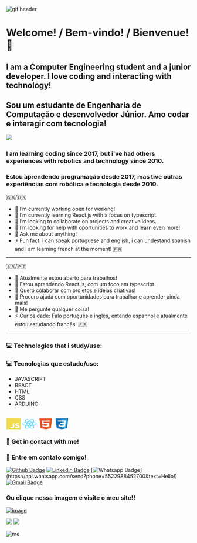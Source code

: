 ![gif header](https://i.ibb.co/4PTwcv5/YQgT.gif)
# Welcome! / Bem-vindo! / Bienvenue! 👋
## I am a Computer Engineering student and a junior developer. I love coding and interacting with technology!
## Sou um estudante de Engenharia de Computação e desenvolvedor Júnior. Amo codar e interagir com tecnologia!

![](https://komarev.com/ghpvc/?username=BarretoNV)

### I am learning coding since 2017, but i've had others experiences with robotics and technology since 2010.
### Estou aprendendo programação desde 2017, mas tive outras experiências com robótica e tecnologia desde 2010.

:gb:/:us:
- 🔭 I’m currently working open for working!
- 🌱 I’m currently learning React.js with a focus on typescript.
- 👯 I’m looking to collaborate on projects and creative ideas.
- 🤔 I’m looking for help with oportunities to work and learn even more!
- 💬 Ask me about anything!
- ⚡ Fun fact: I can speak portuguese and english, i can undestand spanish and i am learning french at the moment! :fr:
- ----------------------------------------------------------------------------------------------------------------------------------------------------------------------------
:brazil:/🇵🇹
- 🔭 Atualmente estou aberto para trabalhos!
- 🌱 Estou aprendendo React.js, com um foco em typescript.
- 👯 Quero colaborar com projetos e ideias criativas!
- 🤔 Procuro ajuda com oportunidades para trabalhar e aprender ainda mais!
- 💬 Me pergunte qualquer coisa!
- ⚡ Curiosidade: Falo português e inglês, entendo espanhol e atualmente estou estudando francês! :fr:
- ----------------------------------------------------------------------------------------------------------------------------------------------------------------------------

### 💻 Technologies that i study/use:
### 💻 Tecnologias que estudo/uso:

- JAVASCRIPT
- REACT
- HTML
- CSS
- ARDUINO

<div style="display: inline_block"><br>
  <img align="center" alt="Js" height="30" width="40" src="https://raw.githubusercontent.com/devicons/devicon/master/icons/javascript/javascript-plain.svg">
  <img align="center" alt="React" height="30" width="40" src="https://raw.githubusercontent.com/devicons/devicon/master/icons/react/react-original.svg">
  <img align="center" alt="HTML" height="30" width="40" src="https://raw.githubusercontent.com/devicons/devicon/master/icons/html5/html5-original.svg">
  <img align="center" alt="CSS" height="30" width="40" src="https://raw.githubusercontent.com/devicons/devicon/master/icons/css3/css3-original.svg">
</div>


### :calling: Get in contact with me!
### :calling: Entre em contato comigo!

[![Github Badge](https://img.shields.io/badge/-Github-000?style=flat-square&logo=Github&logoColor=white&link=https://github.com/BarretoNV)](https://github.com/BarretoNV)
[![Linkedin Badge](https://img.shields.io/badge/-LinkedIn-blue?style=flat-square&logo=Linkedin&logoColor=white&link=www.linkedin.com/in/guibarreto)](https://www.linkedin.com/in/guibarreto)
[![Whatsapp Badge](https://img.shields.io/badge/-Whatsapp-4CA143?style=flat-square&labelColor=4CA143&logo=whatsapp&logoColor=white&link=https://api.whatsapp.com/send?phone=5522988452700&text=Hello!)](https://api.whatsapp.com/send?phone=5522988452700&text=Hello!)
[![Gmail Badge](https://img.shields.io/badge/-Gmail-c14438?style=flat-square&logo=Gmail&logoColor=white&link=mailto:barretonovaes.vilas@gmail.com)](mailto:barretonovaes.vilas@gmail.com)

### Ou clique nessa imagem e visite o meu site!!
[![image](https://i.ibb.co/QQz1fcB/Reactlogopequeno.png)](https://site-guilherme-barreto.vercel.app/)

<div>
  <img height="180em" src="https://github-readme-stats.vercel.app/api?username=BarretoNV&show_icons=true&theme=dracula&include_all_commits=true&count_private=true"/>
  <img height="180em" src="https://github-readme-stats.vercel.app/api/top-langs/?username=BarretoNV&layout=compact&langs_count=7&theme=dracula"/>
</div>


![me](https://i.ibb.co/JyDy9HD/Z5aE.gif)
